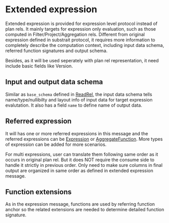 # Extended expression

Extended expression is provided for expression level protocol instead of plan rels. It mainly targets for expression only evaluation, such as those computed in Filter/Project/Aggregation rels. Different from original expression defined in substrait protocol, it requires more information to completely describe the computation context, including input data schema, referred function signatures and output schema. 

Besides, as it will be used seperately with plan rel representation, it need include basic fields like Version.

## Input and output data schema

Similar as `base_schema` defined in [ReadRel](https://github.com/substrait-io/substrait/blob/7f272f13f22cd5f5842baea42bcf7961e6251881/proto/substrait/algebra.proto#L58), the input data schema tells name/type/nullibilty and layout info of input data for target expression evalutation. It also has a field `name` to define name of output data.

## Referred expression

It will has one or more referred expressions in this message and the referred expressions can be [Expression](https://github.com/substrait-io/substrait/blob/7f272f13f22cd5f5842baea42bcf7961e6251881/proto/substrait/algebra.proto) or [AggregateFunction](https://github.com/substrait-io/substrait/blob/7f272f13f22cd5f5842baea42bcf7961e6251881/proto/substrait/algebra.proto#L1170). More types of expression can be added for more scenarios.

For multi expressions, user can translate them following same order as it occurs in original plan rel. But it does NOT require the consume side to handle it strictly in previous order. Only need to make sure columns in final output are organized in same order as defined in extended expression message.

## Function extensions

As in the expression message, functions are used by referring function anchor so the related extensions are needed to determine detailed function signature.
